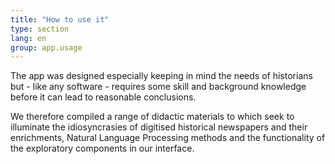 ```yaml
---
title: "How to use it"
type: section
lang: en
group: app.usage
---
```


The app was designed especially keeping in mind the needs of historians but - like any software - requires some skill and background knowledge before it can lead to reasonable conclusions.

<!-- more -->

We therefore compiled a range of didactic materials to which seek to illuminate the idiosyncrasies of digitised historical newspapers and their enrichments, Natural Language Processing methods and the functionality of the exploratory components in our interface.

